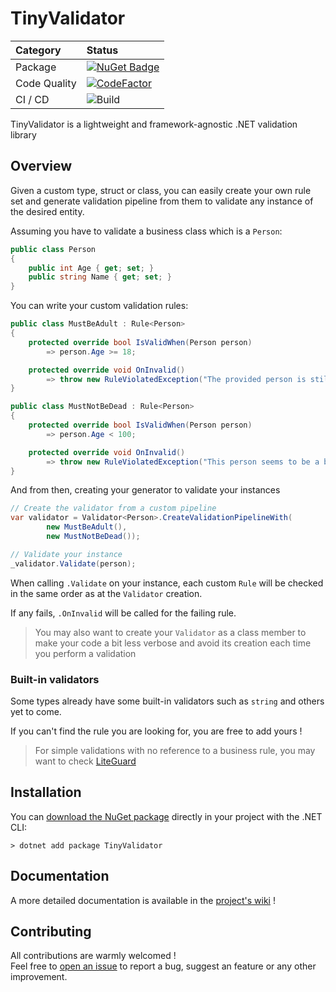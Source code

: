 # TinyValidator

| Category | Status |
|:---------|:-------|
| Package | [![NuGet Badge](https://buildstats.info/nuget/TinyValidator)](https://www.nuget.org/packages/TinyValidator/) |
| Code Quality  | [![CodeFactor](https://www.codefactor.io/repository/github/pbouillon/tinyvalidator/badge)](https://www.codefactor.io/repository/github/pbouillon/tinyvalidator) |
| CI / CD | ![Build](https://github.com/pBouillon/TinyValidator/workflows/Build/badge.svg) |

TinyValidator is a lightweight and framework-agnostic .NET validation library

## Overview

Given a custom type, struct or class, you can easily create your own rule set and generate validation pipeline from them to validate any instance of the desired entity.

Assuming you have to validate a business class which is a `Person`:

```csharp
public class Person
{
    public int Age { get; set; }
    public string Name { get; set; }
}
```

You can write your custom validation rules:

```csharp
public class MustBeAdult : Rule<Person>
{
    protected override bool IsValidWhen(Person person)
        => person.Age >= 18;

    protected override void OnInvalid()
        => throw new RuleViolatedException("The provided person is still a minor");
}

public class MustNotBeDead : Rule<Person>
{
    protected override bool IsValidWhen(Person person)
        => person.Age < 100;

    protected override void OnInvalid()
        => throw new RuleViolatedException("This person seems to be a bit old");
}
```

And from then, creating your generator to validate your instances

```csharp
// Create the validator from a custom pipeline
var validator = Validator<Person>.CreateValidationPipelineWith(
        new MustBeAdult(),
        new MustNotBeDead());

// Validate your instance
_validator.Validate(person);
```

When calling `.Validate` on your instance, each custom `Rule` will be checked in the same order as at the `Validator` creation.

If any fails, `.OnInvalid` will be called for the failing rule.

> You may also want to create your `Validator` as a class member to make your code a bit less verbose and avoid its creation each time you perform a validation

### Built-in validators

Some types already have some built-in validators such as `string` and others yet to come.

If you can't find the rule you are looking for, you are free to add yours !

> For simple validations with no reference to a business rule, you may want to check [LiteGuard](https://github.com/adamralph/liteguard)

## Installation

You can [download the NuGet package](https://www.nuget.org/packages/TinyValidator/) directly in your project with the .NET CLI:

```plain
> dotnet add package TinyValidator
```

## Documentation

A more detailed documentation is available in the [project's wiki](https://github.com/pBouillon/TinyValidator/wiki) !

## Contributing

All contributions are warmly welcomed !  
Feel free to [open an issue](https://github.com/pBouillon/TinyValidator/issues/new) to report a bug, suggest an feature or any other improvement.
